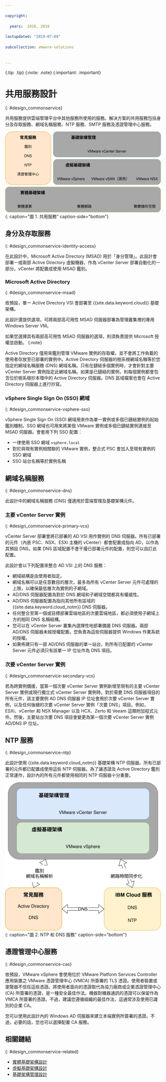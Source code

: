 ```yaml
---

copyright:

  years:  2016, 2019

lastupdated: "2019-07-09"

subcollection: vmware-solutions


---
```


{:tip: .tip}
{:note: .note}
{:important: .important}

# 共用服務設計
{: #design_commonservice}

共用服務提供雲端管理平台中其他服務所使用的服務。解決方案的共用服務包括身分及存取服務、網域名稱服務、NTP 服務、SMTP 服務及憑證管理中心服務。

![共用服務](../../images/vcsv4radiagrams-ra-commonservices.svg "共用服務"){: caption="圖 1. 共用服務" caption-side="bottom"}

## 身分及存取服務
{: #design_commonservice-identity-access}

在此設計中，Microsoft Active Directory (MSAD) 用於「身分管理」。此設計會部署一或兩部 Active Directory 虛擬機器，作為 vCenter Server 部署自動化的一部分。vCenter 將配置成使用 MSAD 鑑別。

### Microsoft Active Directory
{: #design_commonservice-msad}

依預設，單一 Active Directory VSI 會部署至 {{site.data.keyword.cloud}} 基礎架構。

此設計還提供選項，可將兩部高可用性 MSAD 伺服器部署為管理叢集裡的專用 Windows Server VM。

如果您選擇具有兩部高可用性 MSAD 伺服器的選項，則須負責提供 Microsoft 授權並啟動。
{:note}

Active Directory 僅用來鑑別管理 VMware 實例的存取權，並不會將工作負載的使用者存放至已部署的實例中。Active Directory 伺服器的樹系根網域名稱等於您指定的網域名稱服務 (DNS) 網域名稱。只有在鏈結多個實例時，才會針對主要 vCenter Server 實例指定此網域名稱。如果是已鏈結的實例，則每個實例都會包含位於樹系根抄本環中的 Active Directory 伺服器。DNS 區域檔案也會在 Active Directory 伺服器上進行抄寫。

### vSphere Single Sign On (SSO) 網域
{: #design_commonservice-vsphere-sso}

vSphere Single Sign On (SSO) 網域用來作為單一實例或多個已鏈結實例的起始鑑別機制。SSO 網域也可用來將某個 VMware 實例或多個已鏈結實例連接至 MSAD 伺服器。會套用下列 SSO 配置：  
* 一律使用 SSO 網域 `vsphere.local`
* 對於與現有實例相關聯的 VMware 實例，整合式 PSC 會加入至現有實例的 SSO 網域
* SSO 站台名稱等於實例名稱

## 網域名稱服務
{: #design_commonservice-dns}

此設計中的網域名稱服務 (DNS) 僅適用於雲端管理及基礎架構元件。

### 主要 vCenter Server 實例
{: #design_commonservice-primary-vcs}

vCenter Server 部署會將已部署的 AD VSI 用作實例的 DNS 伺服器。所有已部署的元件（內嵌 PSC、NSX、ESXi 主機的 vCenter）都會配置成指向 AD，以作為其預設 DNS。如果 DNS 區域配置不會干擾已部署元件的配置，則您可以自訂此配置。

此設計會以下列配置來整合 AD VSI 上的 DNS 服務：
* 網域結構是由使用者指定。
* 網域名稱可以是任意數目的層次，最多為所有 vCenter Server 元件可處理的上限，以確保最低層次為實例的子網域。
* AD/DNS 伺服器配置為對於 DNS 網域和子網域空間都具有權威性。
* AD/DNS 伺服器配置為指向其他所有區域的 {{site.data.keyword.cloud_notm}} DNS 伺服器。
* 任何整合至第一個或目標部署雲端地區的次要雲端地區，都必須使用子網域上方的相同 DNS 名稱結構。
* 您可以在 vCenter Server 叢集內選擇性地部署備援 DNS 伺服器。兩部 AD/DNS 伺服器未經授權配置。您負責為這些伺服器提供 Windows 作業系統的授權。
* 如果佈建只有一部 AD/DNS 伺服器的單一站台，則所有已配置的 vCenter Server 元件必須只有該單一 IP 位址作為 DNS 項目。

### 次要 vCenter Server 實例
{: #design_commonservice-secondary-vcs}

若為跨實例備援，當第一個次要 vCenter Server 實例新增至現有的主要 vCenter Server 實例或現行獨立式 vCenter Server 實例時，對於需要 DNS 伺服器項目的所有元件，該主要實例 AD DNS 伺服器 IP 位址會用於次要 vCenter Server 實例，以及任何後續的次要 vCenter Server 實例「次要 DNS」項目。例如，ESXi、vCenter 和 NSX Manager 以及 HCX、Zerto 和 Veeam 這類附加程式元件。然後，主要站台次要 DNS 項目會變更為第一個次要 vCenter Server 實例 AD/DNS IP 位址。

## NTP 服務
{: #design_commonservice-ntp}

此設計使用 {{site.data.keyword.cloud_notm}} 基礎架構 NTP 伺服器。所有已部署的元件都已配置成使用這些 NTP 伺服器。為了讓憑證及 Active Directory 鑑別正常運作，設計內的所有元件都使用相同的 NTP 伺服器十分重要。

![NTP 和 DNS 服務](../../images/vcsv4radiagrams-ra-servicesinterconnections.svg "NTP 和 DNS 服務"){: caption="圖 2. NTP 和 DNS 服務" caption-side="bottom"}

## 憑證管理中心服務
{: #design_commonservice-cas}

依預設，VMware vSphere 會使用位於 VMware Platform Services Controller 應用裝置之 VMware 憑證管理中心 (VMCA) 所簽署的 TLS 憑證。使用者裝置或瀏覽器不信任這些憑證。將使用者面向的憑證取代為協力廠商或企業憑證管理中心 (CA) 所簽署的憑證，是一種安全最佳作法。機器對機器通訊的憑證可以保留作為 VMCA 所簽署的憑證。不過，建議您遵循組織的最佳作法，這通常涉及使用已識別的企業 CA。

您可以使用此設計內的 Windows AD 伺服器來建立本端實例所簽署的憑證。不過，必要的話，您也可以選擇配置 CA 服務。

## 相關鏈結
{: #design_commonservice-related}

* [實體基礎架構設計](/docs/services/vmwaresolutions/archiref/solution?topic=vmware-solutions-design_physicalinfrastructure)
* [虛擬基礎架構設計](/docs/services/vmwaresolutions/archiref/solution?topic=vmware-solutions-design_virtualinfrastructure)
* [基礎架構管理設計](/docs/services/vmwaresolutions/archiref/solution?topic=vmware-solutions-design_infrastructuremgmt)
